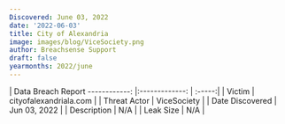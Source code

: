 ```yaml
---
Discovered: June 03, 2022
date: '2022-06-03'
title: City of Alexandria
image: images/blog/ViceSociety.png
author: Breachsense Support
draft: false
yearmonths: 2022/june
---
```



| Data Breach Report
------------:   |:-------------:    | :-----:|
| Victim    | cityofalexandriala.com      | 
| Threat Actor    | ViceSociety      | 
| Date Discovered    | Jun 03, 2022      | 
| Description    | N/A      | 
| Leak Size    | N/A      | 

